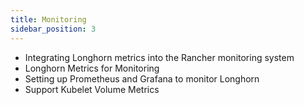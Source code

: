 ```yaml
---
title: Monitoring
sidebar_position: 3
---
```


* Integrating Longhorn metrics into the Rancher monitoring system
* Longhorn Metrics for Monitoring
* Setting up Prometheus and Grafana to monitor Longhorn
* Support Kubelet Volume Metrics
